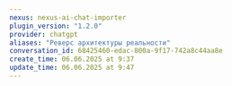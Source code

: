 ```yaml
---
nexus: nexus-ai-chat-importer
plugin_version: "1.2.0"
provider: chatgpt
aliases: "Реверс архитектуры реальности"
conversation_id: 68425460-edac-800a-9f17-742a8c44aa8e
create_time: 06.06.2025 at 9:37
update_time: 06.06.2025 at 9:47
---
```


